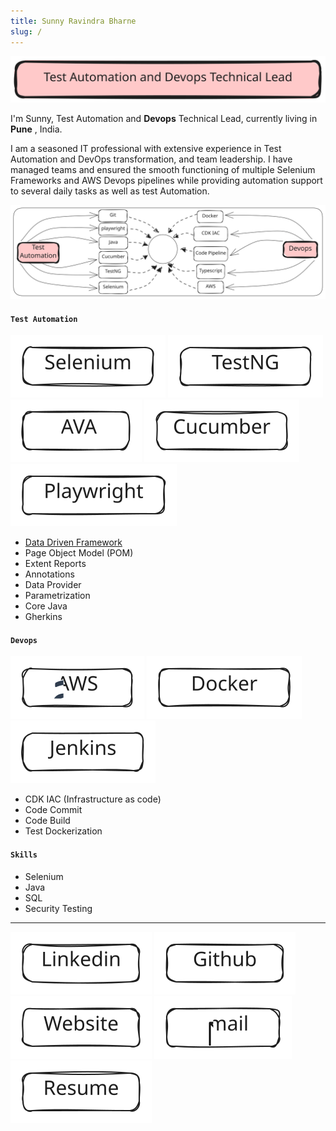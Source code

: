 ```yaml
---
title: Sunny Ravindra Bharne
slug: /
---
```

![TestAutomationAndDevopsTechnicalLead](../../static/img/TestAutomationLead.svg)

I'm Sunny, Test Automation and **Devops** Technical Lead, currently living in **Pune** , India.

I am a seasoned IT professional with extensive experience in Test Automation and DevOps transformation, and team leadership. I have managed teams and ensured the smooth functioning of multiple Selenium Frameworks and AWS Devops pipelines while providing automation support to several daily tasks as well as test Automation.


![Banner](../../static/img/Banner.svg)


#### `Test Automation`

![Selenium](../../static/img/Selenium.svg)  ![TestNG](../../static/img/TestNG.svg)  ![Java](../../static/img/Java.svg)  ![Cucumber](../../static/img/Cucumber.svg)  ![Playwright](../../static/img/Playwright.svg) 

- [Data Driven Framework](https://github.com/sunnyRavindra/DataDrivenFramework) 
- Page Object Model (POM)
- Extent Reports
- Annotations 
- Data Provider
- Parametrization
- Core Java
- Gherkins


#### `Devops`
![AWS](../../static/img/AWS.svg)  ![Docker](../../static/img/Docker.svg)  ![Jenkins](../../static/img/Jenkins.svg)  

- CDK IAC (Infrastructure as code)
- Code Commit
- Code Build
- Test Dockerization

#### `Skills`

- Selenium
- Java
- SQL
- Security Testing

***

[![LinkedIn](../../static/img/Linkedin.svg)](https://www.linkedin.com/in/sunnybharne)  [![Github](../../static/img/Github.svg)](https://github.com/sunnyRavindra)  [![Website](../../static/img/Website.svg)](https://www.botcat.org)  [![Email](../../static/img/Email.svg)](mailto:sunny.bharne.devops@gmail.com?subject=Test_Automation_Devops_Expert)  [![Resume](../../static/img/Resume.svg)](../../static/resume/SunnyRavindra_Resume.pdf)


